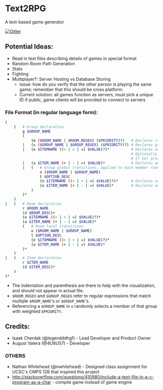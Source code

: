 # Text2RPG
A text-based game generator

[![Gitter](https://badges.gitter.im/legendddhgf_Text2RPG/Lobby.svg)](https://gitter.im/legendddhgf_Text2RPG/Lobby?utm_source=badge&utm_medium=badge&utm_campaign=pr-badge)

## Potential Ideas:
- Read in text files describing details of games in special format
- Random Room Path Generation
- Stats
- Fighting
- Multiplayer?: Server Hosting vs Database Storing
  - Issue: how do you verify that the other person is playing the same game; remember that this should be cross platform:
  - Current solution: all games function as servers, must pick a unique ID if public, game clients will be provided to connect to servers

### File Format (in regular language form):
```sh
(
    (   # Group declaration
        g $GROUP_NAME
        (
            (m ($ROOM_NAME | $ROOM_REGEX) ($PRIORITY)?)   # Declares room(s) to be members of this group
        |   (s ($GROUP_NAME | $GROUP_REGEX) ($PRIORITY)?) # Declares group(s) to be subgroups of this group
        |   (e $ITEMNAME ((> | < | =) $VALUE)?)*          # Declares an expected item to be able to enter the room
                                                          # Optionally requires a specific quantity greater/less than or equal to value
                                                          # If not provided, defaults to > 0 (user has item)
        |   (a $ITEM_NAME (+ | - | =) $VALUE)*            # Declares an action to inc/dec/set given item's quantity to value upon entry
        |   (   # Group global transitions, applied to each member room
                o ($ROOM_NAME | $GROUP_NAME)
                t $OPTION_DESC
                (e $ITEMNAME ((> | < | =) $VALUE)?)*      # Declares an expected item to be able to perform said transition
                (a $ITEM_NAME (+ | - | =) $VALUE)*        # Declares an action to inc/dec/set given item's quantity to value upon selection
            )
        )*
    )
|   (   # Room declaration
        r $ROOM_NAME
        (d $ROOM_DESC)+
        (e $ITEMNAME ((> | < | =) $VALUE)?)*
        (a $ITEM_NAME (+ | - | =) $VALUE)*
        (   # Room local transitions
            o ($ROOM_NAME | $GROUP_NAME)
            t $OPTION_DESC
            (e $ITEMNAME ((> | < | =) $VALUE)?)*
            (a $ITEM_NAME (+ | - | =) $VALUE)*
        )*
    )
|   (   # Item declaration
        r $ITEM_NAME
        (d $ITEM_DESC)*
    )
)*
```

- The indentation and parenthesis are there to help with the visualization, and should not appear in actual file.
- `$ROOM_REGEX` and `$GROUP_REGEX` refer to regular expressions that match multiple `$ROOM_NAME`'s or `$GROUP_NAME`'s.
- Referencing a `$GROUP_NAME` in `o` randomly selects a member of that group with weighted `$PRIORITY`.

## Credits:
* Isaak Cherdak (@legendddhgf) - Lead Developer and Product Owner
* August Valera (@4U6U57) - Developer

### OTHERS
* Nathan Whitehead (@nwhitehead) - Designed class assignment for UCSC's CMPS 12B that inspired this project
* http://stackoverflow.com/questions/410980/include-a-text-file-in-a-c-program-as-a-char - compile game instead of game engine

